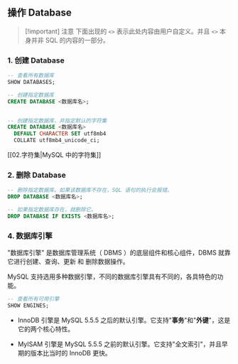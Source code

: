 ## 操作 Database

> [!important] 注意
> 下面出现的 `<>` 表示此处内容由用户自定义。并且 `<>` 本身并非 SQL 的内容的一部分。

### 1. 创建 Database

``` sql
-- 查看所有数据库
SHOW DATABASES;

-- 创建指定数据库
CREATE DATABASE <数据库名>;


-- 创建指定数据库，并指定默认的字符集
CREATE DATABASE <数据库名>
  DEFAULT CHARACTER SET utf8mb4
  COLLATE utf8mb4_unicode_ci;
```

[[02.字符集|MySQL 中的字符集]]


### 2. 删除 Database

``` sql
-- 删除指定数据库。如果该数据库不存在，SQL 语句的执行会报错。
DROP DATABASE <数据库名>;

-- 如果指定数据库存在，就删除它。
DROP DATABASE IF EXISTS <数据库名>;
```

### 4. 数据库引擎

"数据库引擎" 是数据库管理系统（ DBMS ）的底层组件和核心组件，DBMS 就靠它进行创建、查询、更新 和 删除数据操作。

MySQL 支持选用多种数据引擎，不同的数据库引擎具有不同的，各具特色的功能。

``` sql
-- 查看所有可用引擎
SHOW ENGINES;
```

- InnoDB 引擎是 MySQL 5.5.5 之后的默认引擎。它支持"**事务**"和"**外键**"，这是它的两个核心特性。

- MyISAM 引擎是 MySQL 5.5.5 之前的默认引擎。它支持"全文索引"，并且早期的版本比当时的 InnoDB 更快。


